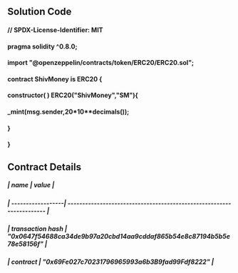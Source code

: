 ## Solution Code
#### // SPDX-License-Identifier: MIT
#### pragma solidity  ^0.8.0;

#### import "@openzeppelin/contracts/token/ERC20/ERC20.sol";

#### contract ShivMoney is ERC20 {
####    constructor( ) ERC20("ShivMoney","SM"){
####        _mint(msg.sender,20*10**decimals());
####    }
#### } 

## Contract Details
##### | name              | value                                                                 |
##### | ------------------| --------------------------------------------------------------------- |
##### | transaction hash  | "0x0647f54688ca34de9b97a20cbd14aa9cddaf865b54e8c87194b5b5e78e58156f"  |
##### | contract          | "0x69Fe027c70231796965993a6b3B9fad99Fdf8222"                          |
